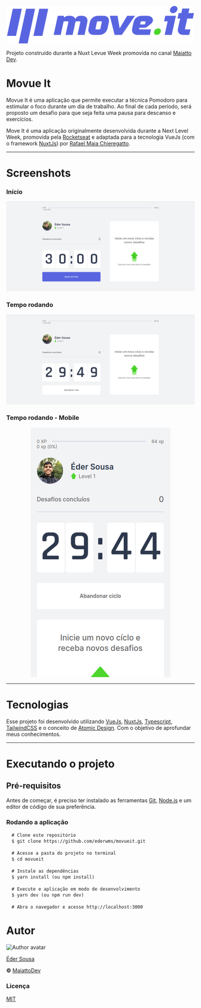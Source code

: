 <p align="center">
  <img alt="Logo - Movueit" src="static/logo-full.svg">
</p>

Projeto construído durante a Nuxt Levue Week promovida no canal [Maiatto Dev](https://www.youtube.com/channel/UCWRzzG0D8OwMVu6FKKpHzIA).

# Movue It

Movue It é uma aplicação que permite executar a técnica Pomodoro para estimular o foco durante um dia de trabalho. Ao final de cada período, será proposto um desafio para que seja feita uma pausa para descanso e exercícios.

Move It é uma aplicação originalmente desenvolvida durante a Next Level Week, promovida pela [Rocketseat](https://rocketseat.com.br/) e adaptada para a tecnologia VueJs (com o framework [NuxtJs](https://nuxtjs.org/)) por [Rafael Maia Chieregatto](https://github.com/rafaelmaiach).

---

# Screenshots

### Início
<img alg="Início" src="assets/screenshots/lvl0.png">

### Tempo rodando
<img alg="Início" src="assets/screenshots/time-running.png">

### Tempo rodando - Mobile
<p align="center">
  <img alg="Início" src="assets/screenshots/mobile-running.png">
</p>

---

# Tecnologias

Esse projeto foi desenvolvido utilizando [VueJs](https://vuejs.org/), [NuxtJs](https://nuxtjs.org/), [Typescript](https://www.typescriptlang.org/), [TailwindCSS](https://tailwindcss.com/) e o conceito de [Atomic Design](https://bradfrost.com/blog/post/atomic-web-design/). Com o objetivo de aprofundar meus conhecimentos.

---

# Executando o projeto

## Pré-requisitos

Antes de começar, é preciso ter instalado as ferramentas [Git](https://git-scm.com/), [Node.js](https://nodejs.org/en/) e um editor de código de sua preferência.

### Rodando a aplicação

```
  # Clone este repositório
  $ git clone https://github.com/ederwms/movueit.git
  
  # Acesse a pasta do projeto no terminal
  $ cd movueit
  
  # Instale as dependências
  $ yarn install (ou npm install)
  
  # Execute e aplicação em modo de desenvolvimento
  $ yarn dev (ou npm run dev)
  
  # Abra o navegador e acesse http://localhost:3000
```

# Autor
<img src="https://github.com/ederwms.png" width="80px" alt="Author avatar">

[Éder Sousa](https://github.com/ederwms)

**&copy;** [MaiattoDev](https://www.youtube.com/watch?v=VbkFOWw4yeY&list=PL6GSB1I1APjqS1ligyQwHeVT0sAOWNkWH&ab_channel=MaiattoDev)

### Licença
[MIT](https://github.com/ederwms/movueit/blob/main/LICENSE)
